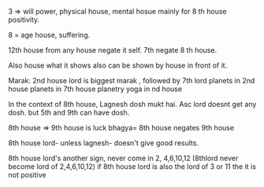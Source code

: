 3 => will power, physical house, mental hosue mainly for 8 th house positivity.

8 = age house, suffering.

12th house from any house negate it self. 7th negate 8 th house. 

Also  house what it shows also can be shown by house in front of it.  

Marak:
2nd house lord is biggest marak , 
followed by 7th lord
planets in 2nd house
planets in 7th house
planetry yoga in nd house

In the context of 8th house, Lagnesh dosh mukt hai. Asc lord doesnt get any dosh. but 5th and 9th can have dosh.

8th house => 9th house is luck bhagya= 8th house negates 9th house

8th house lord- unless lagnesh- doesn't give good results.

8th house lord's another sign, never come in 2, 4,6,10,12 (8thlord never become lord of 2,4,6,10,12)
if 8th house lord is also the lord of 3 or 11 the it is not positive